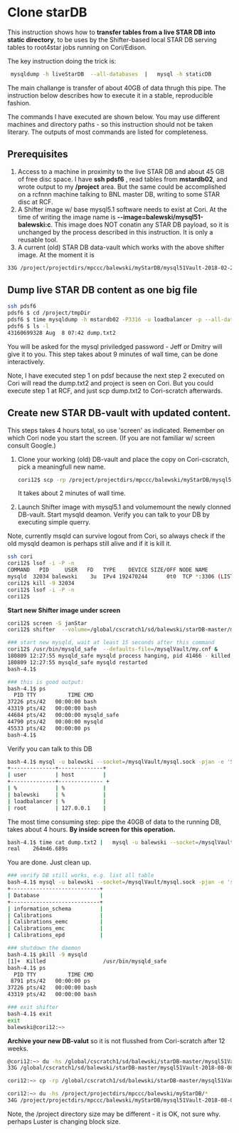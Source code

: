 # Clone starDB

This instruction shows how to **transfer tables from a live STAR DB
into static directory**, to be uses by the Shifter-based local STAR DB
serving tables to root4star jobs running on Cori/Edison.

The key instruction doing the trick is:

```bash
 mysqldump -h liveStarDB  --all-databases  |   mysql -h staticDB
```

The main challange is transfer of about 40GB of data thrugh this
pipe. The instruction below describes how to execute it in a stable,
reproducible fashion.

The commands I have executed are shown below. You may use different
machines and directory paths - so this instruction should not be taken
literary. The outputs of most commands are listed for completeness.

## Prerequisites

1. Access to a machine in proximity to the live STAR DB and about 45
   GB of free disc space.  I have **ssh pdsf6** , read tables from
   **mstardb02**, and wrote output to my **/project** area.  But the
   same could be accomplished on a rcfnnn machine talking to BNL
   master DB, writing to some STAR disc at RCF.
1. A Shifter image w/ base mysql5.1 software needs to exist at
   Cori. At the time of writing the image name is
   **--image=balewski/mysql51-balewski:c**.  This image does NOT
   conatin any STAR DB payload, so it is unchanged by the process
   described in this instruction. It is only a reusable tool.
1. A current (old) STAR DB data-vault which works with the above
   shifter image. At the moment it is

``` bash
33G	/project/projectdirs/mpccc/balewski/myStarDB/mysql51Vault-2018-02-22d3d
```

## Dump live STAR DB content as one big file

```bash
ssh pdsf6
pdsf6 $ cd /project/tmpDir
pdsf6 $ time mysqldump -h mstardb02 -P3316 -u loadbalancer -p --all-databases >dump.txt2
pdsf6 $ ls -l
43160699328 Aug  8 07:42 dump.txt2
```

You will be asked for the mysql priviledged password - Jeff or Dmitry
will give it to you.  This step takes about 9 minutes of wall time,
can be done interactively.

Note, I have executed step 1 on pdsf because the next step 2 executed
on Cori will read the dump.txt2 and project is seen on Cori. But you
could execute step 1 at RCF, and just scp dump.txt2 to Cori-scratch
afterwards.

## Create new STAR DB-vault with updated content.

This steps takes 4 hours total, so use 'screen' as indicated. Remember
on which Cori node you start the screen. (If you are not familiar w/
screen consult Google.)

1.  Clone your working (old) DB-vault and place the copy on
    Cori-cscratch, pick a meaningfull new name.

    ```bash
    cori12$ scp -rp /project/projectdirs/mpccc/balewski/myStarDB/mysql51Vault-2018-02-22d3d /global/cscratch1/sd/balewski/starDB-master/mysql51Vault-2018-08-08
    ```
	
    It takes about 2 minutes of wall time.

1.  Launch Shifter image with mysql5.1 and volumemount the newly
    clonned DB-vault. Start mysqld deamon. Verify you can talk to your
    DB by executing simple querry.

Note, currently msqld can survive logout from Cori, so always check if
the old mysqld deamon is perhaps still alive and if it is kill it.

```bash
ssh cori
cori12$ lsof -i -P -n
COMMAND   PID     USER   FD   TYPE    DEVICE SIZE/OFF NODE NAME
mysqld  32034 balewski    3u  IPv4 192470244      0t0  TCP *:3306 (LISTEN)
cori12$ kill -9 32034
cori12$ lsof -i -P -n
cori12$
```

**Start new Shifter image under screen**

```bash
cori12$ screen -S janStar
cori12$ shifter  --volume=/global/cscratch1/sd/balewski/starDB-master/mysql51Vault-2018-08-08:/mysqlVault  --image=balewski/mysql51-balewski:c bash

### start new mysqld, wait at least 15 seconds after this command
cori12$ /usr/bin/mysqld_safe  --defaults-file=/mysqlVault/my.cnf &
180809 12:27:55 mysqld_safe mysqld process hanging, pid 41466 - killed
180809 12:27:55 mysqld_safe mysqld restarted
bash-4.1$

### this is good output:
bash-4.1$ ps
  PID TTY          TIME CMD
37226 pts/42   00:00:00 bash
43319 pts/42   00:00:00 bash
44684 pts/42   00:00:00 mysqld_safe
44790 pts/42   00:00:00 mysqld
45533 pts/42   00:00:00 ps
bash-4.1$
```

Verify you can talk to this DB

```bash
bash-4.1$ mysql -u balewski --socket=/mysqlVault/mysql.sock -pjan -e 'SELECT user, host FROM mysql.user;'
+--------------+--------------+
| user         | host         |
+--------------+-------------- +
| %            | %            |
| balewski     | %            |
| loadbalancer | %            |
| root         | 127.0.0.1    |
```

The most time consuming step: pipe the 40GB of data to the running DB,
takes about 4 hours.  **By inside screen for this operation.**

```bash
bash-4.1$ time cat dump.txt2 |   mysql -u balewski --socket=/mysqlVault/mysql.sock -pjan
real    264m46.689s
```

You are done. Just clean up.

```bash
### verify DB still works, e.g. list all table
bash-4.1$ mysql -u balewski --socket=/mysqlVault/mysql.sock -pjan -e 'show databases'
+----------------------------+
| Database                   |
+----------------------------+
| information_schema         |
| Calibrations               |
| Calibrations_eemc          |
| Calibrations_emc           |
| Calibrations_epd           |

### shutdown the daemon
bash-4.1$ pkill -9 mysqld
[1]+  Killed                  /usr/bin/mysqld_safe
bash-4.1$ ps
  PID TTY          TIME CMD
 8791 pts/42   00:00:00 ps
37226 pts/42   00:00:00 bash
43319 pts/42   00:00:00 bash

### exit shifter
bash-4.1$ exit
exit
balewski@cori12:~>
```

**Archive your new DB-valut** so it is not flusshed from Cori-scratch
after 12 weeks.

``` bash
@cori12:~> du -hs /global/cscratch1/sd/balewski/starDB-master/mysql51Vault-2018-08-08
33G	/global/cscratch1/sd/balewski/starDB-master/mysql51Vault-2018-08-08

cori12:~> cp -rp /global/cscratch1/sd/balewski/starDB-master/mysql51Vault-2018-08-08 /project/projectdirs/mpccc/balewski/myStarDB/

cori12:~> du -hs /project/projectdirs/mpccc/balewski/myStarDB/*
34G	/project/projectdirs/mpccc/balewski/myStarDB/mysql51Vault-2018-08-08
```

Note, the /project directory size may be different - it is OK, not
sure why. perhaps Luster is changing block size.
